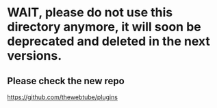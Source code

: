 # WAIT, please do not use this directory anymore, it will soon be deprecated and deleted in the next versions. 

## Please check the new repo 

https://github.com/thewebtube/plugins
